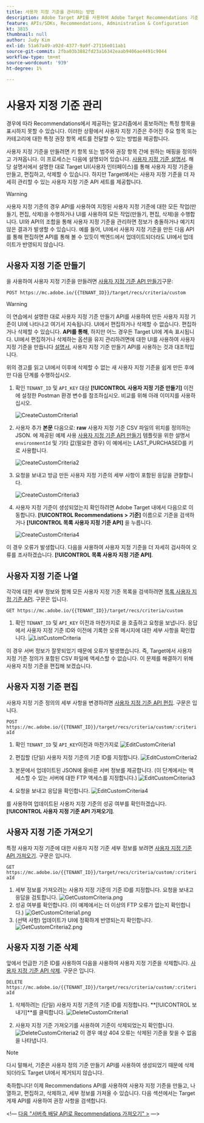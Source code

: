 ```yaml
---
title: 사용자 지정 기준을 관리하는 방법
description: Adobe Target API를 사용하여 Adobe Target Recommendations 기준을 관리, 만들기, 나열, 편집, 가져오기 및 삭제하는 데 필요한 단계입니다.
feature: APIs/SDKs, Recommendations, Administration & Configuration
kt: 3815
thumbnail: null
author: Judy Kim
exl-id: 51a67a49-a92d-4377-9a9f-27116e011ab1
source-git-commit: 2fba03b3882fd23a16342eaab9406ae4491c9044
workflow-type: tm+mt
source-wordcount: '939'
ht-degree: 1%

---
```


# 사용자 지정 기준 관리

경우에 따라 Recommendations에서 제공하는 알고리즘에서 홍보하려는 특정 항목을 표시하지 못할 수 있습니다. 이러한 상황에서 사용자 지정 기준은 주어진 주요 항목 또는 카테고리에 대한 특정 권장 항목 세트를 전달할 수 있는 방법을 제공합니다.

사용자 지정 기준을 만들려면 키 항목 또는 범주와 권장 항목 간에 원하는 매핑을 정의하고 가져옵니다. 이 프로세스는 다음에 설명되어 있습니다. [사용자 지정 기준 설명서](https://experienceleague.adobe.com/docs/target/using/recommendations/criteria/recommendations-csv.html). 해당 설명서에서 설명한 대로 Target UI(사용자 인터페이스)를 통해 사용자 지정 기준을 만들고, 편집하고, 삭제할 수 있습니다. 하지만 Target에서는 사용자 지정 기준을 더 자세히 관리할 수 있는 사용자 지정 기준 API 세트를 제공합니다.

>[!WARNING]
>
>사용자 지정 기준의 경우 API를 사용하여 지정된 사용자 지정 기준에 대한 모든 작업(만들기, 편집, 삭제)을 수행하거나 UI를 사용하여 모든 작업(만들기, 편집, 삭제)을 수행합니다. UI와 API의 조합을 통해 사용자 지정 기준을 관리하면 정보가 충돌하거나 예기치 않은 결과가 발생할 수 있습니다. 예를 들어, UI에서 사용자 지정 기준을 만든 다음 API를 통해 편집하면 API를 통해 볼 수 있듯이 백엔드에서 업데이트되더라도 UI에서 업데이트가 반영되지 않습니다.

## 사용자 지정 기준 만들기

을 사용하여 사용자 지정 기준을 만들려면 [사용자 지정 기준 API 만들기](https://developer.adobe.com/target/administer/recommendations-api/#operation/createCriteriaCustom)구문:

`POST https://mc.adobe.io/{{TENANT_ID}}/target/recs/criteria/custom`

>[!WARNING]
>
>이 연습에서 설명한 대로 사용자 지정 기준 만들기 API를 사용하여 만든 사용자 지정 기준이 UI에 나타나고 여기서 지속됩니다. UI에서 편집하거나 삭제할 수 없습니다. 편집하거나 삭제할 수 있습니다. **API를 통해**, 하지만 어느 경우든 Target UI에 계속 표시됩니다. UI에서 편집하거나 삭제하는 옵션을 유지 관리하려면에 대한 UI를 사용하여 사용자 지정 기준을 만듭니다 [설명서](https://experienceleague.adobe.com/docs/target/using/recommendations/criteria/recommendations-csv.html), 사용자 지정 기준 만들기 API를 사용하는 것과 대조적입니다.

위의 경고를 읽고 UI에서 이후에 삭제할 수 없는 새 사용자 지정 기준을 쉽게 만든 후에만 다음 단계를 수행하십시오.

1. 확인 `TENANT_ID` 및 `API_KEY` 대상 **[!UICONTROL 사용자 지정 기준 만들기]** 이전에 설정한 Postman 환경 변수를 참조하십시오. 비교를 위해 아래 이미지를 사용하십시오.

   ![CreateCustomCriteria1](assets/CreateCustomCriteria1.png)

1. 사용자 추가 **본문** 다음으로: **raw** 사용자 지정 기준 CSV 파일의 위치를 정의하는 JSON. 에 제공된 예제 사용 [사용자 지정 기준 API 만들기](https://developer.adobe.com/target/administer/recommendations-api/#operation/getAllCriteriaCustom) 템플릿을 위한 설명서 `environmentId` 및 기타 값(필요한 경우) 이 예에서는 LAST_PURCHASED를 키로 사용합니다.

   ![CreateCustomCriteria2](assets/CreateCustomCriteria2.png)

1. 요청을 보내고 방금 만든 사용자 지정 기준의 세부 사항이 포함된 응답을 관찰합니다.

   ![CreateCustomCriteria3](assets/CreateCustomCriteria3.png)

1. 사용자 지정 기준이 생성되었는지 확인하려면 Adobe Target 내에서 다음으로 이동합니다. **[!UICONTROL Recommendations > 기준]** 이름으로 기준을 검색하거나 **[!UICONTROL 목록 사용자 지정 기준 API]** 을 누릅니다.

   ![CreateCustomCriteria4](assets/CreateCustomCriteria4.png)

이 경우 오류가 발생합니다. 다음을 사용하여 사용자 지정 기준을 더 자세히 검사하여 오류를 조사하겠습니다. **[!UICONTROL 목록 사용자 지정 기준 API]**.

## 사용자 지정 기준 나열

각각에 대한 세부 정보와 함께 모든 사용자 지정 기준 목록을 검색하려면 [목록 사용자 지정 기준 API](https://developer.adobe.com/target/administer/recommendations-api/#operation/getAllCriteriaCustom). 구문은 입니다.

`GET https://mc.adobe.io/{{TENANT_ID}}/target/recs/criteria/custom`

1. 확인 `TENANT_ID` 및 `API_KEY` 이전과 마찬가지로 을 호출하고 요청을 보냅니다. 응답에서 사용자 지정 기준 ID와 이전에 기록한 오류 메시지에 대한 세부 사항을 확인합니다.
   ![ListCustomCriteria](assets/ListCustomCriteria.png)

이 경우 서버 정보가 잘못되었기 때문에 오류가 발생했습니다. 즉, Target에서 사용자 지정 기준 정의가 포함된 CSV 파일에 액세스할 수 없습니다. 이 문제를 해결하기 위해 사용자 지정 기준을 편집해 보겠습니다.

## 사용자 지정 기준 편집

사용자 지정 기준 정의의 세부 사항을 변경하려면 [사용자 지정 기준 API 편집](https://developer.adobe.com/target/administer/recommendations-api/#operation/updateCriteriaCustom). 구문은 입니다.

`POST https://mc.adobe.io/{{TENANT_ID}}/target/recs/criteria/custom/:criteriaId`

1. 확인 `TENANT_ID` 및 `API_KEY`이전과 마찬가지로
   ![EditCustomCriteria1](assets/EditCustomCriteria1.png)

1. 편집할 (단일) 사용자 지정 기준의 기준 ID를 지정합니다.
   ![EditCustomCriteria2](assets/EditCustomCriteria2.png)

1. 본문에서 업데이트된 JSON에 올바른 서버 정보를 제공합니다. (이 단계에서는 액세스할 수 있는 서버에 대한 FTP 액세스를 지정합니다.)
   ![EditCustomCriteria3](assets/EditCustomCriteria3.png)

1. 요청을 보내고 응답을 확인합니다.
   ![EditCustomCriteria4](assets/EditCustomCriteria4.png)

를 사용하여 업데이트된 사용자 지정 기준의 성공 여부를 확인하겠습니다. **[!UICONTROL 사용자 지정 기준 API 가져오기]**.

## 사용자 지정 기준 가져오기

특정 사용자 지정 기준에 대한 사용자 지정 기준 세부 정보를 보려면 [사용자 지정 기준 API 가져오기](https://developer.adobe.com/target/administer/recommendations-api/#operation/getCriteriaCustom). 구문은 입니다.

`GET https://mc.adobe.io/{{TENANT_ID}}/target/recs/criteria/custom/:criteriaId`

1. 세부 정보를 가져오려는 사용자 지정 기준의 기준 ID를 지정합니다. 요청을 보내고 응답을 검토합니다.
   ![GetCustomCriteria.png](assets/GetCustomCriteria.png)
1. 성공 여부를 확인합니다. (이 예제에서는 더 이상의 FTP 오류가 없는지 확인합니다.)
   ![GetCustomCriteria1.png](assets/GetCustomCriteria1.png)
1. (선택 사항) 업데이트가 UI에 정확하게 반영되는지 확인합니다.
   ![GetCustomCriteria2.png](assets/GetCustomCriteria2.png)

## 사용자 지정 기준 삭제

앞에서 언급한 기준 ID를 사용하여 다음을 사용하여 사용자 지정 기준을 삭제합니다. [사용자 지정 기준 API 삭제](https://developer.adobe.com/target/administer/recommendations-api/#operation/deleteCriteriaCustom). 구문은 입니다.

`DELETE https://mc.adobe.io/{{TENANT_ID}}/target/recs/criteria/custom/:criteriaId`

1. 삭제하려는 (단일) 사용자 지정 기준의 기준 ID를 지정합니다. **[!UICONTROL 보내기]**를 클릭합니다.
   ![DeleteCustomCriteria1](assets/DeleteCustomCriteria1.png)

1. 사용자 지정 기준 가져오기를 사용하여 기준이 삭제되었는지 확인합니다.
   ![DeleteCustomCriteria2](assets/DeleteCustomCriteria2.png)
이 경우 예상 404 오류는 삭제된 기준을 찾을 수 없음을 나타냅니다.

>[!NOTE]
>
>다시 말해서, 기준은 사용자 정의 기준 만들기 API를 사용하여 생성되었기 때문에 삭제되더라도 Target UI에서 제거되지 않습니다.

축하합니다! 이제 Recommendations API를 사용하여 사용자 지정 기준을 만들고, 나열하고, 편집하고, 삭제하고, 세부 정보를 가져올 수 있습니다. 다음 섹션에서는 Target 게재 API를 사용하여 권장 사항을 검색합니다.

&lt;!— [다음 &quot;서버측 배달 API로 Recommendations 가져오기&quot; >](fetch-recs-server-side-delivery-api.md) —>
